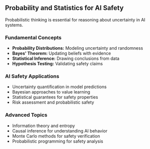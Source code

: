 ## Probability and Statistics for AI Safety

Probabilistic thinking is essential for reasoning about uncertainty in AI systems.

### Fundamental Concepts

-   **Probability Distributions:** Modeling uncertainty and randomness
-   **Bayes' Theorem:** Updating beliefs with evidence
-   **Statistical Inference:** Drawing conclusions from data
-   **Hypothesis Testing:** Validating safety claims

### AI Safety Applications

-   Uncertainty quantification in model predictions
-   Bayesian approaches to value learning
-   Statistical guarantees for safety properties
-   Risk assessment and probabilistic safety

### Advanced Topics

-   Information theory and entropy
-   Causal inference for understanding AI behavior
-   Monte Carlo methods for safety verification
-   Probabilistic programming for safety analysis
